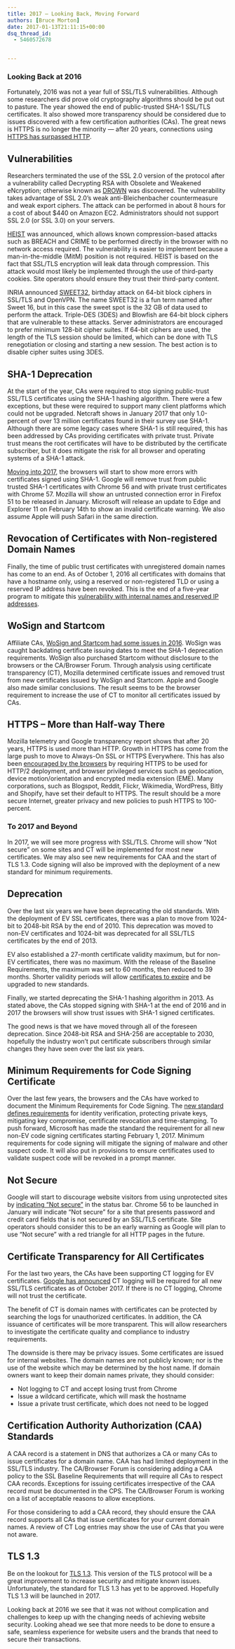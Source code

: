 ```yaml
---
title: 2017 – Looking Back, Moving Forward
authors: [Bruce Morton]
date: 2017-01-13T21:11:15+00:00
dsq_thread_id:
  - 5460572678


---
```

### Looking Back at 2016

Fortunately, 2016 was not a year full of SSL/TLS vulnerabilities. Although some researchers did prove old cryptography algorithms should be put out to pasture. The year showed the end of public-trusted SHA-1 SSL/TLS certificates. It also showed more transparency should be considered due to issues discovered with a few certification authorities (CAs). The great news is HTTPS is no longer the minority &#8212; after 20 years, connections using [HTTPS has surpassed HTTP][1].

## Vulnerabilities

Researchers terminated the use of the SSL 2.0 version of the protocol after a vulnerability called Decrypting RSA with Obsolete and Weakened eNcryption; otherwise known as [DROWN][2] was discovered. The vulnerability takes advantage of SSL 2.0&rsquo;s weak anti-Bleichenbacher countermeasure and weak export ciphers. The attack can be performed in about 8 hours for a cost of about $440 on Amazon EC2. Administrators should not support SSL 2.0 (or SSL 3.0) on your servers.

[HEIST][3] was announced, which allows known compression-based attacks such as BREACH and CRIME to be performed directly in the browser with no network access required. The vulnerability is easier to implement because a man-in-the-middle (MitM) position is not required. HEIST is based on the fact that SSL/TLS encryption will leak data through compression. This attack would most likely be implemented through the use of third-party cookies. Site operators should ensure they trust their third-party content.

INRIA announced [SWEET32][4], birthday attack on 64-bit block ciphers in SSL/TLS and OpenVPN. The name SWEET32 is a fun term named after Sweet 16, but in this case the sweet spot is the 32 GB of data used to perform the attack. Triple-DES (3DES) and Blowfish are 64-bit block ciphers that are vulnerable to these attacks. Server administrators are encouraged to prefer minimum 128-bit cipher suites. If 64-bit ciphers are used, the length of the TLS session should be limited, which can be done with TLS renegotiation or closing and starting a new session. The best action is to disable cipher suites using 3DES.

## SHA-1 Deprecation

At the start of the year, CAs were required to stop signing public-trust SSL/TLS certificates using the SHA-1 hashing algorithm. There were a few exceptions, but these were required to support many client platforms which could not be upgraded. Netcraft shows in January 2017 that only 1.0-percent of over 13 million certificates found in their survey use SHA-1. Although there are some legacy cases where SHA-1 is still required, this has been addressed by CAs providing certificates with private trust. Private trust means the root certificates will have to be distributed by the certificate subscriber, but it does mitigate the risk for all browser and operating systems of a SHA-1 attack.

[Moving into 2017][5], the browsers will start to show more errors with certificates signed using SHA-1. Google will remove trust from public trusted SHA-1 certificates with Chrome 56 and with private trust certificates with Chrome 57. Mozilla will show an untrusted connection error in Firefox 51 to be released in January. Microsoft will release an update to Edge and Explorer 11 on February 14th to show an invalid certificate warning. We also assume Apple will push Safari in the same direction.

## Revocation of Certificates with Non-registered Domain Names

Finally, the time of public trust certificates with unregistered domain names has come to an end. As of October 1, 2016 all certificates with domains that have a hostname only, using a reserved or non-registered TLD or using a reserved IP address have been revoked. This is the end of a five-year program to mitigate this [vulnerability with internal names and reserved IP addresses][6].

## WoSign and Startcom

Affiliate CAs, [WoSign and Startcom had some issues in 2016][7]. WoSign was caught backdating certificate issuing dates to meet the SHA-1 deprecation requirements. WoSign also purchased Startcom without disclosure to the browsers or the CA/Browser Forum. Through analysis using certificate transparency (CT), Mozilla determined certificate issues and removed trust from new certificates issued by WoSign and Startcom. Apple and Google also made similar conclusions. The result seems to be the browser requirement to increase the use of CT to monitor all certificates issued by CAs.

## HTTPS &#8211; More than Half-way There

Mozilla telemetry and Google transparency report shows that after 20 years, HTTPS is used more than HTTP. Growth in HTTPS has come from the large push to move to Always-On SSL or HTTPS Everywhere. This has also been [encouraged by the browsers][8] by requiring HTTPS to be used for HTTP/2 deployment, and browser privileged services such as geolocation, device motion/orientation and encrypted media extension (EME). Many corporations, such as Blogspot, Reddit, Flickr, Wikimedia, WordPress, Bitly and Shopify, have set their default to HTTPS. The result should be a more secure Internet, greater privacy and new policies to push HTTPS to 100-percent.

### To 2017 and Beyond

In 2017, we will see more progress with SSL/TLS. Chrome will show &ldquo;Not secure&rdquo; on some sites and CT will be implemented for most new certificates. We may also see new requirements for CAA and the start of TLS 1.3. Code signing will also be improved with the deployment of a new standard for minimum requirements.

## Deprecation

Over the last six years we have been deprecating the old standards. With the deployment of EV SSL certificates, there was a plan to move from 1024-bit to 2048-bit RSA by the end of 2010. This deprecation was moved to non-EV certificates and 1024-bit was deprecated for all SSL/TLS certificates by the end of 2013.

EV also established a 27-month certificate validity maximum, but for non-EV certificates, there was no maximum. With the release of the Baseline Requirements, the maximum was set to 60 months, then reduced to 39 months. Shorter validity periods will allow [certificates to expire][9] and be upgraded to new standards.

Finally, we started deprecating the SHA-1 hashing algorithm in 2013. As stated above, the CAs stopped signing with SHA-1 at the end of 2016 and in 2017 the browsers will show trust issues with SHA-1 signed certificates.

The good news is that we have moved through all of the foreseen deprecation. Since 2048-bit RSA and SHA-256 are acceptable to 2030, hopefully the industry won&rsquo;t put certificate subscribers through similar changes they have seen over the last six years.

## Minimum Requirements for Code Signing Certificate

Over the last few years, the browsers and the CAs have worked to document the Minimum Requirements for Code Signing. The [new standard defines requirements][10] for identity verification, protecting private keys, mitigating key compromise, certificate revocation and time-stamping. To push forward, Microsoft has made the standard the requirement for all new non-EV code signing certificates starting February 1, 2017. Minimum requirements for code signing will mitigate the signing of malware and other suspect code. It will also put in provisions to ensure certificates used to validate suspect code will be revoked in a prompt manner.

## Not Secure

Google will start to discourage website visitors from using unprotected sites by [indicating &ldquo;Not secure&rdquo;][11] in the status bar. Chrome 56 to be launched in January will indicate &ldquo;Not secure&rdquo; for a site that presents password and credit card fields that is not secured by an SSL/TLS certificate. Site operators should consider this to be an early warning as Google will plan to use &ldquo;Not secure&rdquo; with a red triangle for all HTTP pages in the future.

## Certificate Transparency for All Certificates

For the last two years, the CAs have been supporting CT logging for EV certificates. [Google has announced][12] CT logging will be required for all new SSL/TLS certificates as of October 2017. If there is no CT logging, Chrome will not trust the certificate.

The benefit of CT is domain names with certificates can be protected by searching the logs for unauthorized certificates. In addition, the CA issuance of certificates will be more transparent. This will allow researchers to investigate the certificate quality and compliance to industry requirements.

The downside is there may be privacy issues. Some certificates are issued for internal websites. The domain names are not publicly known; nor is the use of the website which may be determined by the host name. If domain owners want to keep their domain names private, they should consider:

  * Not logging to CT and accept losing trust from Chrome
  * Issue a wildcard certificate, which will mask the hostname
  * Issue a private trust certificate, which does not need to be logged

## Certification Authority Authorization (CAA) Standards

A CAA record is a statement in DNS that authorizes a CA or many CAs to issue certificates for a domain name. CAA has had limited deployment in the SSL/TLS industry. The CA/Browser Forum is considering adding a CAA policy to the SSL Baseline Requirements that will require all CAs to respect CAA records. Exceptions for issuing certificates irrespective of the CAA record must be documented in the CPS. The CA/Browser Forum is working on a list of acceptable reasons to allow exceptions.

For those considering to add a CAA record, they should ensure the CAA record supports all CAs that issue certificates for your current domain names. A review of CT Log entries may show the use of CAs that you were not aware.

## TLS 1.3

Be on the lookout for [TLS 1.3][13]. This version of the TLS protocol will be a great improvement to increase security and mitigate known issues. Unfortunately, the standard for TLS 1.3 has yet to be approved. Hopefully TLS 1.3 will be launched in 2017.

Looking back at 2016 we see that it was not without complication and challenges to keep up with the changing needs of achieving website security. Looking ahead we see that more needs to be done to ensure a safe, seamless experience for website users and the brands that need to secure their transactions.

 [1]: https://nakedsecurity.sophos.com/2016/10/18/halfway-there-firefox-users-now-visit-over-50-of-pages-via-https/
 [2]: https://casecurity.org/2016/04/04/ssl-2-0-and-drown/
 [3]: http://arstechnica.com/security/2016/08/new-attack-steals-ssns-e-mail-addresses-and-more-from-https-pages/
 [4]: https://casecurity.org/2016/09/07/how-a-sweet32-birthday-attack-is-deployed-and-how-to-prevent-it/
 [5]: https://nakedsecurity.sophos.com/2016/11/23/its-the-final-countdown-for-sha-1-ssl-certificates/
 [6]: /uploads/2013/04/Guidance-Deprecated-Internal-Names.pdf
 [7]: https://casecurity.org/2016/11/11/trust-on-the-public-web-the-consequences-of-covert-action/
 [8]: https://casecurity.org/2016/11/21/the-web-is-moving-from-http-to-https/
 [9]: https://casecurity.org/2016/10/19/why-is-certificate-expiration-necessary/
 [10]: https://gigaom.com/2017/01/05/castandards2017/
 [11]: https://casecurity.org/2016/09/15/chrome-to-show-http-sites-as-not-secure/
 [12]: https://casecurity.org/2016/11/08/google-certificate-transparency-ct-to-expand-to-all-certificates-types/
 [13]: https://en.wikipedia.org/wiki/Transport_Layer_Security#TLS_1.3